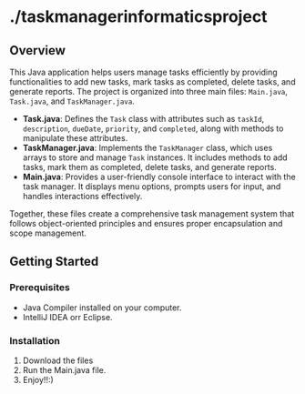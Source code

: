 # ./taskmanagerinformaticsproject
## Overview
This Java application helps users manage tasks efficiently by providing functionalities to add new tasks, mark tasks as completed, delete tasks, and generate reports. The project is organized into three main files: `Main.java`, `Task.java`, and `TaskManager.java`.

- **Task.java**: Defines the `Task` class with attributes such as `taskId`, `description`, `dueDate`, `priority`, and `completed`, along with methods to manipulate these attributes.
- **TaskManager.java**: Implements the `TaskManager` class, which uses arrays to store and manage `Task` instances. It includes methods to add tasks, mark them as completed, delete tasks, and generate reports.
- **Main.java**: Provides a user-friendly console interface to interact with the task manager. It displays menu options, prompts users for input, and handles interactions effectively.

Together, these files create a comprehensive task management system that follows object-oriented principles and ensures proper encapsulation and scope management.

## Getting Started

### Prerequisites
- Java Compiler installed on your computer.
- IntelliJ IDEA orr Eclipse.

### Installation
1. Download the files
2. Run the Main.java file.
3. Enjoy!!:)


